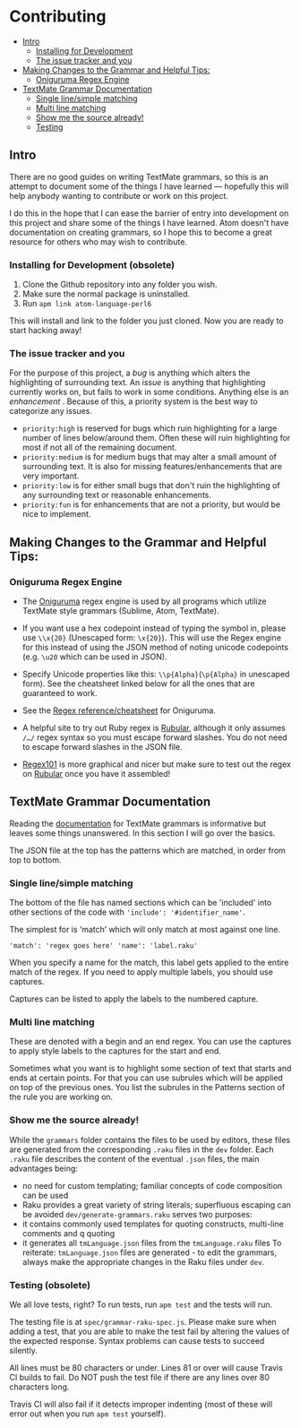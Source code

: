 
Contributing
=================

* [Intro](#intro)
   * [Installing for Development](#installing-for-development)
   * [The issue tracker and you](#the-issue-tracker-and-you)
* [Making Changes to the Grammar and Helpful Tips:](#making-changes-to-the-grammar-and-helpful-tips)
   * [Oniguruma Regex Engine](#oniguruma-regex-engine)
* [TextMate Grammar Documentation](#textmate-grammar-documentation)
   * [Single line/simple matching](#single-linesimple-matching)
   * [Multi line matching](#multi-line-matching)
   * [Show me the source already!](#show-me-the-source-already)
   * [Testing](#testing)

## Intro
There are no good guides on writing TextMate grammars, so this is an attempt
to document some of the things I have learned — hopefully this will help
anybody wanting to contribute or work on this project.

I do this in the hope that I can ease the barrier of entry into development
on this project and share some of the things I have learned. Atom doesn't have
documentation on creating grammars, so I hope this to become a great resource
for others who may wish to contribute.

### Installing for Development (obsolete)
1. Clone the Github repository into any folder you wish.
2. Make sure the normal package is uninstalled.
3. Run `apm link atom-language-perl6`

This will install and link to the folder you just cloned. Now you are ready to
start hacking away!

### The issue tracker and you
For the purpose of this project, a *bug* is anything which alters the
highlighting of surrounding text. An *issue* is anything that highlighting
currently works on, but fails to work in some conditions.
Anything else is an *enhancement* .
Because of this, a priority system is the best way to categorize any issues.

* `priority:high` is reserved for bugs which ruin highlighting for a large
  number of lines below/around them. Often these will ruin highlighting for most
  if not all of the remaining document.
* `priority:medium` is for medium bugs that may alter a small amount of
  surrounding text. It is also for missing features/enhancements that are
  very important.
* `priority:low` is for either small bugs that don't ruin the highlighting of
  any surrounding text or reasonable enhancements.
* `priority:fun` is for enhancements that are not a priority, but would be nice
  to implement.

## Making Changes to the Grammar and Helpful Tips:

### Oniguruma Regex Engine
* The [Oniguruma][Oniguruma] regex engine is used by all programs which utilize
  TextMate style grammars (Sublime, Atom, TextMate).
* If you want use a hex codepoint instead of typing the symbol in, please use
  `\\x{20}` (Unescaped form: `\x{20}`).
  This will use the Regex engine for this instead of using the JSON method
  of noting unicode codepoints (e.g. `\u20` which can be used in JSON).
* Specify Unicode properties like this: `\\p{Alpha}`(`\p{Alpha}` in unescaped
  form). See the cheatsheet linked below for all the ones that are guaranteed
  to work.


* See the [Regex reference/cheatsheet][Oniguruma-RE] for Oniguruma.

* A helpful site to try out Ruby regex is [Rubular][Rubular], although it only
  assumes `/…/` regex syntax so you must escape forward slashes. You do not
  need to escape forward slashes in the JSON file.
* [Regex101](regex101.com) is more graphical and nicer but make
  sure to test out the regex on [Rubular][Rubular] once you have it assembled!

## TextMate Grammar Documentation
Reading the [documentation][textmate] for TextMate grammars is informative but
leaves some things unanswered. In this section I will go over the basics.

The JSON file at the top has the patterns which are matched, in order from top
to bottom.

### Single line/simple matching
The bottom of the file has named sections which can be 'included' into other
sections of the code with `'include': '#identifier_name'`.

The simplest for is ‘match’ which will only match at most against one line.

`'match': 'regex goes here'
'name': 'label.raku'`

When you specify a name for the match, this label gets applied to the entire
match of the regex. If you need to apply multiple labels, you should use
captures.

Captures can be listed to apply the labels to the numbered capture.

### Multi line matching
These are denoted with a begin and an end regex. You can use the captures
to apply style labels to the captures for the start and end.

Sometimes what you want is to highlight some section of text that starts and
ends at certain points. For that you can use subrules which will be applied
on top of the previous ones. You list the subrules in the Patterns section
of the rule you are working on.

### Show me the source already!
While the `grammars` folder contains the files to be used by editors, these files
are generated from the corresponding `.raku` files in the `dev` folder. Each `.raku`
file describes the content of the eventual `.json` files, the main advantages being:
- no need for custom templating; familiar concepts of code composition can be used
- Raku provides a great variety of string literals; superfluous escaping can be avoided
`dev/generate-grammars.raku` serves two purposes:
- it contains commonly used templates for quoting constructs, multi-line comments and q quoting
- it generates all `tmLanguage.json` files from the `tmLanguage.raku` files
To reiterate: `tmLanguage.json` files are generated - to edit the grammars, always make the
appropriate changes in the Raku files under `dev`.

### Testing (obsolete)
We all love tests, right? To run tests, run `apm test` and the tests will run.

The testing file is at `spec/grammar-raku-spec.js`. Please make sure
when adding a test, that you are able to make the test fail by altering the
values of the expected response. Syntax problems can cause tests to succeed
silently.

All lines must be 80 characters or under. Lines 81 or over will cause Travis CI
builds to fail.  Do NOT push the test file if there are any lines over 80
characters long.

Travis CI will also fail if it detects improper indenting (most of these will
error out when you run `apm test` yourself).



[Rubular]: http://rubular.com/
[Oniguruma]: https://en.wikipedia.org/wiki/Oniguruma
[Oniguruma-RE]: https://github.com/kkos/oniguruma/blob/master/doc/RE
[textmate]: https://manual.macromates.com/en/language_grammars.html
